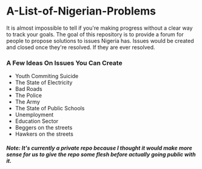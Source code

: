 # A-List-of-Nigerian-Problems
It is almost impossible to tell if you're making progress without a clear way to track your goals.
The goal of this repository is to provide a forum for people to propose solutions to issues Nigeria has. 
Issues would be created and closed once they're resolved. If they are ever resolved. 

### A Few Ideas On Issues You Can Create
- Youth Commiting Suicide
- The State of Electricity
- Bad Roads
- The Police
- The Army
- The State of Public Schools
- Unemployment
- Education Sector
- Beggers on the streets
- Hawkers on the streets

##### Note: It's currently a private repo because I thought it would make more sense for us to give the repo some flesh before actually going public with it. 
